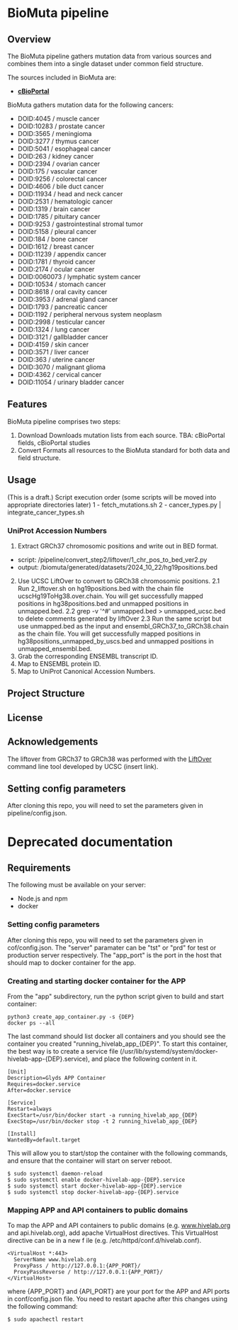 # BioMuta pipeline

## Overview
The BioMuta pipeline gathers mutation data from various sources and combines them into a single dataset under common field structure.

The sources included in BioMuta are:
- **[cBioPortal](https://www.cbioportal.org)**

BioMuta gathers mutation data for the following cancers:
- DOID:4045 / muscle cancer
- DOID:10283 / prostate cancer
- DOID:3565 / meningioma
- DOID:3277 / thymus cancer
- DOID:5041 / esophageal cancer
- DOID:263 / kidney cancer
- DOID:2394 / ovarian cancer
- DOID:175 / vascular cancer
- DOID:9256 / colorectal cancer
- DOID:4606 / bile duct cancer
- DOID:11934 / head and neck cancer
- DOID:2531 / hematologic cancer
- DOID:1319 / brain cancer
- DOID:1785 / pituitary cancer
- DOID:9253 / gastrointestinal stromal tumor
- DOID:5158 / pleural cancer
- DOID:184 / bone cancer
- DOID:1612 / breast cancer
- DOID:11239 / appendix cancer
- DOID:1781 / thyroid cancer
- DOID:2174 / ocular cancer
- DOID:0060073 / lymphatic system cancer
- DOID:10534 / stomach cancer
- DOID:8618 / oral cavity cancer
- DOID:3953 / adrenal gland cancer
- DOID:1793 / pancreatic cancer
- DOID:1192 / peripheral nervous system neoplasm
- DOID:2998 / testicular cancer
- DOID:1324 / lung cancer
- DOID:3121 / gallbladder cancer
- DOID:4159 / skin cancer
- DOID:3571 / liver cancer
- DOID:363 / uterine cancer
- DOID:3070 / malignant glioma
- DOID:4362 / cervical cancer
- DOID:11054 / urinary bladder cancer

## Features
BioMuta pipeline comprises two steps:
1. Download
Downloads mutation lists from each source.
TBA: cBioPortal fields, cBioPortal studies
2. Convert
Formats all resources to the BioMuta standard for both data and field structure.

## Usage
(This is a draft.)
Script execution order (some scripts will be moved into appropriate directories later)
1 - fetch_mutations.sh
2 - cancer_types.py | integrate_cancer_types.sh

### UniProt Accession Numbers
1. Extract GRCh37 chromosomic positions and write out in BED format.
- script: /pipeline/convert_step2/liftover/1_chr_pos_to_bed_ver2.py
- output: /biomuta/generated/datasets/2024_10_22/hg19positions.bed
2. Use UCSC LiftOver to convert to GRCh38 chromosomic positions.
2.1 Run 2_liftover.sh on hg19positions.bed with the chain file ucscHg19ToHg38.over.chain. You will get successfully mapped positions in hg38positions.bed and unmapped positions in unmapped.bed.
2.2 grep -v '^#' unmapped.bed > unmapped_ucsc.bed to delete comments generated by liftOver
2.3 Run the same script but use unmapped.bed as the input and ensembl_GRCh37_to_GRCh38.chain as the chain file. You will get successfully mapped positions in hg38positions_unmapped_by_uscs.bed and unmapped positions in unmapped_ensembl.bed.
3. Grab the corresponding ENSEMBL transcript ID.
4. Map to ENSEMBL protein ID.
5. Map to UniProt Canonical Accession Numbers.

## Project Structure
## License
## Acknowledgements
The liftover from GRCh37 to GRCh38 was performed with the [LiftOver](https://genome-euro.ucsc.edu/cgi-bin/hgLiftOver?hgsid=346179925_bFhSTQmbua17iNFkjSMh5Lou4CSU) command line tool developed by UCSC (insert link).

## Setting config parameters
After cloning this repo, you will need to set the parameters given in pipeline/config.json.



# Deprecated documentation
## Requirements
The following must be available on your server:

* Node.js and npm
* docker


### Setting config parameters
After cloning this repo, you will need to set the parameters given in
cof/config.json. The "server" paramater can be "tst" or "prd" for
test or production server respectively. The "app_port" is the port
in the host that should map to docker container for the app.


### Creating and starting docker container for the APP

From the "app" subdirectory, run the python script given to build and start container:
  ```
  python3 create_app_container.py -s {DEP}
  docker ps --all
  ```
The last command should list docker all containers and you should see the container
you created "running_hivelab_app_{DEP}". To start this container, the best way is
to create a service file (/usr/lib/systemd/system/docker-hivelab-app-{DEP}.service),
and place the following content in it.

  ```
  [Unit]
  Description=Glyds APP Container
  Requires=docker.service
  After=docker.service

  [Service]
  Restart=always
  ExecStart=/usr/bin/docker start -a running_hivelab_app_{DEP}
  ExecStop=/usr/bin/docker stop -t 2 running_hivelab_app_{DEP}

  [Install]
  WantedBy=default.target
  ```
This will allow you to start/stop the container with the following commands, and ensure
that the container will start on server reboot.

  ```
  $ sudo systemctl daemon-reload 
  $ sudo systemctl enable docker-hivelab-app-{DEP}.service
  $ sudo systemctl start docker-hivelab-app-{DEP}.service
  $ sudo systemctl stop docker-hivelab-app-{DEP}.service
  ```


### Mapping APP and API containers to public domains
To map the APP and API containers to public domains (e.g. www.hivelab.org and api.hivelab.org),
add apache VirtualHost directives. This VirtualHost directive can be in a new f
ile (e.g. /etc/httpd/conf.d/hivelab.conf).

  ```
  <VirtualHost *:443>
    ServerName www.hivelab.org
    ProxyPass / http://127.0.0.1:{APP_PORT}/
    ProxyPassReverse / http://127.0.0.1:{APP_PORT}/
  </VirtualHost>

  ```

where {APP_PORT} and {API_PORT} are your port for the APP and API ports 
in conf/config.json file. You need to restart apache after this changes using 
the following command:

   ```
   $ sudo apachectl restart 
   ```





